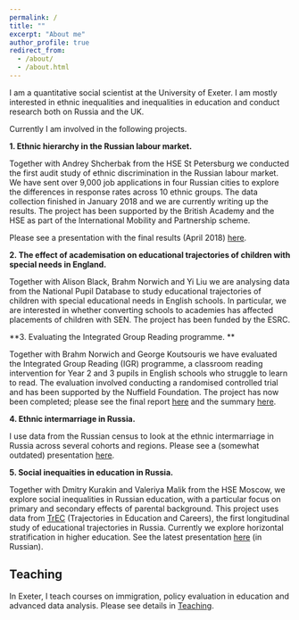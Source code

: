 ```yaml
---
permalink: /
title: ""
excerpt: "About me"
author_profile: true
redirect_from: 
  - /about/
  - /about.html
---
```


I am a quantitative social scientist at the University of Exeter. I am mostly interested in ethnic inequalities and inequalities in education and conduct research both on Russia and the UK.

Currently I am involved in the following projects.

**1. Ethnic hierarchy in the Russian labour market.**

Together with Andrey Shcherbak from the HSE St Petersburg we conducted the first audit study of ethnic discrimination in the Russian labour market. We have sent over 9,000 job applications in four Russian cities to explore the differences in response rates across 10 ethnic groups. The data collection finished in January 2018 and we are currently writing up the results. The project has been supported by the British Academy and the HSE as part of the International Mobility and Partnership scheme.

Please see a presentation with the final results (April 2018) [here](filestalks/HSEconfApril2018slides.pdf).

**2. The effect of academisation on educational trajectories of children with special needs in England.**

Together with Alison Black, Brahm Norwich and Yi Liu we are analysing data from the National Pupil Database to study educational trajectories of children with special educational needs in English schools. In particular, we are interested in whether converting schools to academies has affected placements of children with SEN. The project has been funded by the ESRC.

**3. Evaluating the Integrated Group Reading programme. **

Together with Brahm Norwich and George Koutsouris we have evaluated the Integrated Group Reading (IGR) programme, a classroom reading intervention for Year 2 and 3 pupils in English schools who struggle to learn to read. The evaluation involved conducting a randomised controlled trial and has been supported by the Nuffield Foundation. The project has now been completed; please see the final report [here](filestalks/IGRreportFINAleditedMay18.pdf) and the summary [here](filestalks/IGRSummaryfinalMay18.pdf).

**4. Ethnic intermarriage in Russia.**

I use data from the Russian census to look at the ethnic intermarriage in Russia across several cohorts and regions. Please see a (somewhat outdated) presentation [here](filestalks/glasgowBessudnov.pdf).


**5. Social inequaities in education in Russia.**

Together with Dmitry Kurakin and Valeriya Malik from the HSE Moscow, we explore social inequalities in Russian education, with a particular focus on primary and secondary effects of parental background. This project uses data from [TrEC](https://trec.hse.ru/en/) (Trajectories in Education and Careers), the first longitudinal study of educational trajectories in Russia. Currently we explore horizontal stratification in higher education. See the latest presentation [here](filestalks/HSEeducJan2018.pdf) (in Russian).

Teaching
---

In Exeter, I teach courses on immigration, policy evaluation in education and advanced data analysis. Please see details in [Teaching](/teaching).


